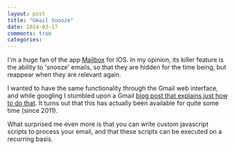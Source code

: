 ```yaml
---
layout: post
title: "Gmail Snooze"
date: 2014-03-17
comments: true
categories:
---
```

I'm a huge fan of the app [Mailbox](http://www.mailboxapp.com/) for IOS. In my opinion, its killer feature is the ability to 'snooze' emails, so that they are hidden for the time being, but reappear when they are relevant again.

I wanted to have the same functionality through the Gmail web interface, and while googling I stumbled upon a Gmail [blog post that explains just how to do that](http://gmailblog.blogspot.com/2011/07/gmail-snooze-with-apps-script.html). It turns out that this has actually been available for quite some time (since 2011).

What surprised me even more is that you can write custom javascript scripts to process your email, and that these scripts can be executed on a recurring basis.